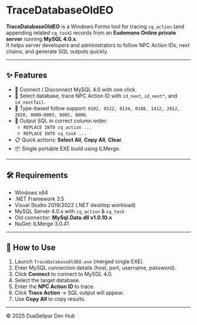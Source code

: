 # TraceDatabaseOldEO

**TraceDatabaseOldEO** is a Windows Forms tool for tracing `cq_action` (and appending related `cq_task`) records from an **Eudemons Online private server** running **MySQL 4.0.x**.  
It helps server developers and administrators to follow NPC Action IDs, next chains, and generate SQL outputs quickly.

---

## ✨ Features
- 🔌 Connect / Disconnect MySQL 4.0 with one click.
- 📂 Select database, trace NPC Action ID with `id_next`, `id_next*`, and `id_nextfail`.
- 🔄 Type-based follow support: `0102, 0122, 0134, 0188, 1412, 2012, 2020, 8000–8003, 8005, 8006`.
- 📝 Output SQL in correct column order:
  - `REPLACE INTO cq_action ...`
  - `REPLACE INTO cq_task ...`
- 📋 Quick actions: **Select All**, **Copy All**, **Clear**.
- 📦 Single portable EXE build using ILMerge.

---

## 🛠 Requirements
- Windows x64
- .NET Framework 3.5
- Visual Studio 2019/2022 (.NET desktop workload)
- MySQL Server 4.0.x with `cq_action` & `cq_task`
- Old connector: **MySql.Data.dll v1.0.10.x**
- NuGet: ILMerge 3.0.41

---

## 🚀 How to Use
1. Launch `TraceDatabaseOldEO.exe` (merged single EXE).
2. Enter MySQL connection details (host, port, username, password).
3. Click **Connect** to connect to MySQL 4.0.
4. Select the target database.
5. Enter the **NPC Action ID** to trace.
6. Click **Trace Action** → SQL output will appear.
7. Use **Copy All** to copy results.

---

© 2025 DuaSelipar Dev Hub
